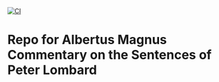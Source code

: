 [![CI](https://github.com/scta-texts/alalal/actions/workflows/validation.yml/badge.svg?branch=master)](https://github.com/scta-texts/alalal/actions/workflows/validation.yml)

# Repo for Albertus Magnus Commentary on the Sentences of Peter Lombard